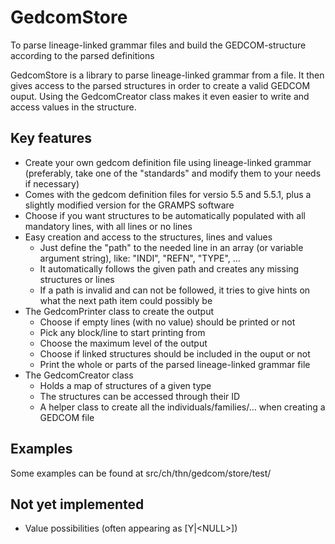 GedcomStore
==========
To parse lineage-linked grammar files and build the GEDCOM-structure according to the parsed definitions

<p>
GedcomStore is a library to parse lineage-linked grammar from a file. It then gives access to the parsed structures in order to create a valid GEDCOM ouput. Using the GedcomCreator class makes it even easier to write and access values in the structure.
</p>

Key features
-------------
<ul>
<li>Create your own gedcom definition file using lineage-linked grammar (preferably, take one of the "standards" and modify them to your needs if necessary)</li>
<li>Comes with the gedcom definition files for versio 5.5 and 5.5.1, plus a slightly modified version for the GRAMPS software</li>
<li>Choose if you want structures to be automatically populated with all mandatory lines, with all lines or no lines</li>
<li>Easy creation and access to the structures, lines and values
	<ul>
	<li>Just define the "path" to the needed line in an array (or variable argument string), like: "INDI", "REFN", "TYPE", ...</li>
	<li>It automatically follows the given path and creates any missing structures or lines</li>
	<li>If a path is invalid and can not be followed, it tries to give hints on what the next path item could possibly be</li>
	</ul>
</li>
<li>The GedcomPrinter class to create the output
	<ul>
	<li>Choose if empty lines (with no value) should be printed or not</li>
	<li>Pick any block/line to start printing from</li>
	<li>Choose the maximum level of the output</li>
	<li>Choose if linked structures should be included in the ouput or not</li>
	<li>Print the whole or parts of the parsed lineage-linked grammar file</li>
	</ul>
</li>
<li>The GedcomCreator class
	<ul>
	<li>Holds a map of structures of a given type</li>
	<li>The structures can be accessed through their ID</li>
	<li>A helper class to create all the individuals/families/... when creating a GEDCOM file</li>
	</ul>
</li>
</ul>



Examples
---------
Some examples can be found at src/ch/thn/gedcom/store/test/




Not yet implemented
--------------------
<ul>
<li>Value possibilities (often appearing as [Y|&lt;NULL&gt;])</li>
</ul>


